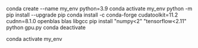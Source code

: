 conda create --name my_env python=3.9
conda activate my_env
python -m pip install --upgrade pip
conda install -c conda-forge cudatoolkit=11.2 cudnn=8.1.0 openblas blas libgcc
pip install "numpy<2" "tensorflow<2.11"
python gpu.py
conda deactivate

conda activate my_env